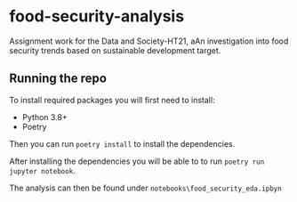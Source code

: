 # food-security-analysis

Assignment work for the Data and Society-HT21, aAn investigation into food security trends based on sustainable development target.

## Running the repo

To install required packages you will first need to install:

- Python 3.8+
- Poetry

Then you can run ``poetry install`` to install the dependencies.

After installing the dependencies you will be able to to run  ``poetry run jupyter notebook``.

The analysis can then be found under ``notebooks\food_security_eda.ipbyn``
